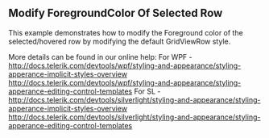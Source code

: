 ## Modify ForegroundColor Of Selected Row
This example demonstrates how to modify the Foreground color of the selected/hovered row by modifying the default GridViewRow style.

More details can be found in our online help:
For WPF - http://docs.telerik.com/devtools/wpf/styling-and-appearance/styling-apperance-implicit-styles-overview
http://docs.telerik.com/devtools/wpf/styling-and-appearance/styling-apperance-editing-control-templates
For SL - http://docs.telerik.com/devtools/silverlight/styling-and-appearance/styling-apperance-implicit-styles-overview
http://docs.telerik.com/devtools/silverlight/styling-and-appearance/styling-apperance-editing-control-templates

[//]: <KeyWords: hovered, gridviewrow, style, controltemplate>